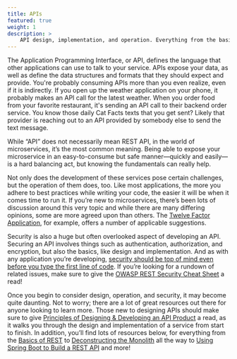 ```yaml
---
title: APIs
featured: true
weight: 1
description: >
    API design, implementation, and operation. Everything from the basics of REST to building an API from scratch.
---
```



The Application Programming Interface, or API, defines the language that other applications can use to talk to your service. APIs expose your data, as well as define the data structures and formats that they should expect and provide. You're probably consuming APIs more than you even realize, even if it is indirectly. If you open up the weather application on your phone, it probably makes an API call for the latest weather. When you order food from your favorite restaurant, it's sending an API call to their backend order service. You know those daily Cat Facts texts that you get sent? Likely that provider is reaching out to an API provided by somebody else to send the text message.

While “API” does not necessarily mean REST API, in the world of microservices, it’s the most common meaning. Being able to expose your microservice in an easy-to-consume but safe manner—quickly and easily—is a hard balancing act, but knowing the fundamentals can really help.

Not only does the development of these services pose certain challenges, but the operation of them does, too. Like most applications, the more you adhere to best practices while writing your code, the easier it will be when it comes time to run it. If you’re new to microservices, there’s been lots of discussion around this very topic and while there are many differing opinions, some  are more agreed upon than others. The [Twelve Factor Application](https://12factor.net/), for example, offers a number of applicable suggestions.

Security is also a huge but often overlooked aspect of developing an API. Securing an API involves things such as authentication, authorization, and encryption, but also the basics, like design and implementation. And as with any application you’re developing, [security should be top of mind even before you type the first line of code](https://tanzu.vmware.com/content/practitioners/slaying-the-hydra-the-multi-headed-beast-that-is-api-security). If you’re looking for a rundown of related issues, make sure to give the [OWASP REST Security Cheat Sheet](https://cheatsheetseries.owasp.org/cheatsheets/REST_Security_Cheat_Sheet.html) a read!

Once you begin to consider design, operation, and security, it may become quite daunting. Not to worry; there are a lot of great resources out there for anyone looking to learn more. Those new to designing APIs should make sure to give [Principles of Designing & Developing an API Product](https://tanzu.vmware.com/content/practitioners/principles-of-designing-developing-an-api-product-part-1-of-4) a read, as it walks you through the design and implementation of a service from start to finish. In addition, you’ll find lots of resources below, for everything from the [Basics of REST](/guides/microservices/basics-of-rest) to [Deconstructing the Monolith](/guides/microservices/deconstructing-the-monolith) all the way to [Using Spring Boot to Build a REST API](../../guides/spring/spring-build-api) and more!
